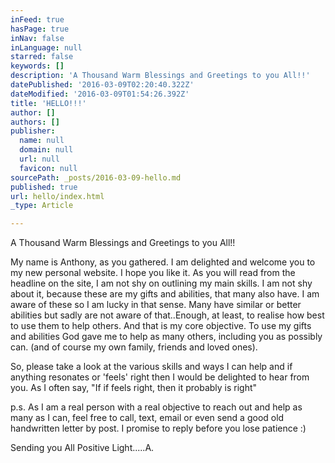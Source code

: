 ```yaml
---
inFeed: true
hasPage: true
inNav: false
inLanguage: null
starred: false
keywords: []
description: 'A Thousand Warm Blessings and Greetings to you All!!'
datePublished: '2016-03-09T02:20:40.322Z'
dateModified: '2016-03-09T01:54:26.392Z'
title: 'HELLO!!!'
author: []
authors: []
publisher:
  name: null
  domain: null
  url: null
  favicon: null
sourcePath: _posts/2016-03-09-hello.md
published: true
url: hello/index.html
_type: Article

---
```

A Thousand Warm Blessings and Greetings to you All!!

My name is Anthony, as you gathered. I am delighted and welcome you to my new personal website. I hope you like it. As you will read from the headline on the site, I am not shy on outlining my main skills. I am not  shy about it, because these are my gifts and abilities, that many also have. I am aware of these so I am lucky in that sense. Many have similar or better abilities but sadly are not aware of that..Enough, at least, to realise how best to use them to help others. And that is my core objective. To use my gifts and abilities God gave me to help as many others, including you  as possibly can. (and of course my own family, friends and loved ones).

So, please take a look at the various skills and ways I can help and if anything resonates or 'feels' right then I would be delighted to hear from you. As I often say, "If if feels right, then it probably is right"

p.s. As I am a real person with a real objective to reach out and help as many as I can, feel free to call, text, email or even send a good old handwritten letter by post. I promise to reply before you lose patience :)

Sending you All Positive Light.....A.